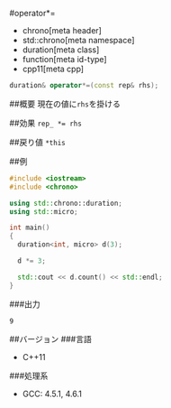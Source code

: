 #operator*=
* chrono[meta header]
* std::chrono[meta namespace]
* duration[meta class]
* function[meta id-type]
* cpp11[meta cpp]

```cpp
duration& operator*=(const rep& rhs);
```

##概要
現在の値に`rhs`を掛ける


##効果
`rep_ *= rhs`


##戻り値
`*this`


##例
```cpp
#include <iostream>
#include <chrono>

using std::chrono::duration;
using std::micro;

int main()
{
  duration<int, micro> d(3);

  d *= 3;

  std::cout << d.count() << std::endl;
}
```


###出力
```
9
```

##バージョン
###言語
- C++11

###処理系
- GCC: 4.5.1, 4.6.1

